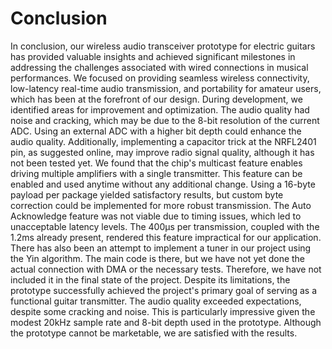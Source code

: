 # Conclusion

In conclusion, our wireless audio transceiver prototype for electric guitars has provided valuable insights and achieved significant milestones in addressing the challenges associated with wired connections in musical performances. We focused on providing seamless wireless connectivity, low-latency real-time audio transmission, and portability for amateur users, which has been at the forefront of our design. During development, we identified areas for improvement and optimization. The audio quality had noise and cracking, which may be due to the 8-bit resolution of the current ADC. Using an external ADC with a higher bit depth could enhance the audio quality. Additionally, implementing a capacitor trick at the NRFL2401 pin, as suggested online, may improve radio signal quality, although it has not been tested yet. We found that the chip's multicast feature enables driving multiple amplifiers with a single transmitter. This feature can be enabled and used anytime without any additional change. Using a 16-byte payload per package yielded satisfactory results, but custom byte correction could be implemented for more robust transmission. The Auto Acknowledge feature was not viable due to timing issues, which led to unacceptable latency levels. The 400µs per transmission, coupled with the 1.2ms already present, rendered this feature impractical for our application. There has also been an attempt to implement a tuner in our project using the Yin algorithm. The main code is there, but we have not yet done the actual connection with DMA or the necessary tests. Therefore, we have not included it in the final state of the project. Despite its limitations, the prototype successfully achieved the project's primary goal of serving as a functional guitar transmitter. The audio quality exceeded expectations, despite some cracking and noise. This is particularly impressive given the modest 20kHz sample rate and 8-bit depth used in the prototype. Although the prototype cannot be marketable, we are satisfied with the results.
